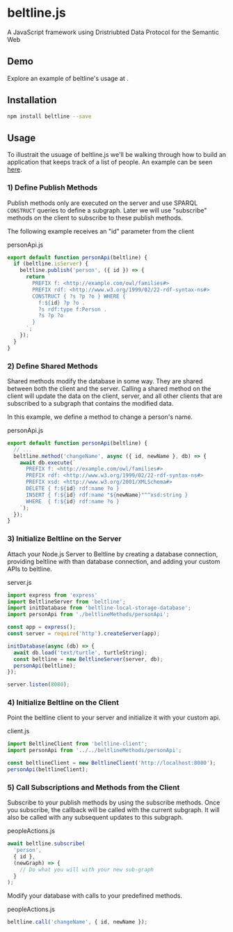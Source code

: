 # beltline.js
A JavaScript framework using Dristriubted Data Protocol for the Semantic Web

## Demo
Explore an example of beltline's usage at .

## Installation
```bash
npm install beltline --save
```

## Usage

To illustrait the usuage of beltline.js we'll be walking through how to build an application that keeps track of a list of people. An example can be seen [here](https://github.com/jaxoncreed/beltline-example).

### 1) Define Publish Methods

Publish methods only are executed on the server and use SPARQL ``CONSTRUCT`` queries to define a subgraph. Later we will use "subscribe" methods on the client to subscribe to these publish methods.

The following example receives an "id" parameter from the client 

personApi.js
```js
export default function personApi(beltline) {
  if (beltline.isServer) {
    beltline.publish('person', ({ id }) => {
      return `
        PREFIX f: <http://example.com/owl/families#>
        PREFIX rdf: <http://www.w3.org/1999/02/22-rdf-syntax-ns#>
        CONSTRUCT { ?s ?p ?o } WHERE {
          f:${id} ?p ?o .
          ?s rdf:type f:Person .
          ?s ?p ?o 
        }
      `;
    });
  }
}
```

### 2) Define Shared Methods
Shared methods modify the database in some way. They are shared between both the client and the server. Calling a shared method on the client will update the data on the client, server, and all other clients that are subscribed to a subgraph that contains the modified data.

In this example, we define a method to change a person's name.

personApi.js
```js
export default function personApi(beltline) {
  // ...
  beltline.method('changeName', async ({ id, newName }, db) => {
    await db.execute(`
      PREFIX f: <http://example.com/owl/families#>
      PREFIX rdf: <http://www.w3.org/1999/02/22-rdf-syntax-ns#>
      PREFIX xsd: <http://www.w3.org/2001/XMLSchema#>
      DELETE { f:${id} rdf:name ?o }
      INSERT { f:${id} rdf:name "${newName}"^^xsd:string }
      WHERE  { f:${id} rdf:name ?o }
    `);
  });
}
```

### 3) Initialize Beltline on the Server
Attach your Node.js Server to Beltline by creating a database connection, providing beltline with than database connection, and adding your custom APIs to beltline.

server.js
```js
import express from 'express'
import BeltlineServer from 'beltline';
import initDatabase from 'beltline-local-storage-database';
import personApi from './beltlineMethods/personApi';

const app = express();
const server = require('http').createServer(app);

initDatabase(async (db) => {
  await db.load('text/turtle', turtleString);
  const beltline = new BeltlineServer(server, db);
  personApi(beltline);
});

server.listen(8080);
```

### 4) Initialize Beltline on the Client
Point the beltline client to your server and initialize it with your custom api.

client.js
```js
import BeltlineClient from 'beltline-client';
import personApi from '../../beltlineMethods/personApi';

const beltlineClient = new BeltlineClient('http://localhost:8080');
personApi(beltlineClient);
```

### 5) Call Subscriptions and Methods from the Client
Subscribe to your publish methods by using the subscribe methods. Once you subscribe, the callback will be called with the current subgraph. It will also be called with any subsequent updates to this subgraph.

peopleActions.js
```js
await beltline.subscribe(
  'person',
  { id },
  (newGraph) => {
    // Do what you will with your new sub-graph
  }
);
```

Modify your database with calls to your predefined methods.

peopleActions.js
```js
beltline.call('changeName', { id, newName });
```